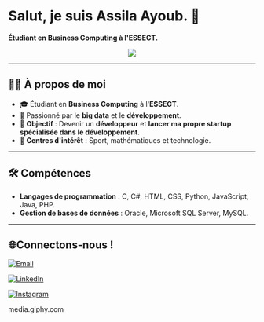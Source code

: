 # Salut, je suis Assila Ayoub. 👋  
**Étudiant en **Business Computing** à l'**ESSECT**.**
<p align="center">
  <a href="https://github.com/DenverCoder1/readme-typing-svg">
    <img src="https://readme-typing-svg.herokuapp.com?font=Time+New+Roman&color=cyan&size=25&center=true&vCenter=true&width=600&height=100&lines=Bienvenue!+Je+suis+Assila+Ayoub;Étudiant+en+Business+Computing;Futur+Développeur+Web+et+Mobile;Toujours+en+train+d'apprendre..❤">
</a>



---

## 🙋‍♂️ À propos de moi
- 🎓 Étudiant en **Business Computing** à l'**ESSECT**.
- 🧮 Passionné par le **big data** et le **développement**.
- 🎯 **Objectif** : Devenir un **développeur** et **lancer ma propre startup spécialisée dans le développement**.
- 🎨 **Centres d'intérêt** : Sport, mathématiques et technologie.

---

## 🛠 Compétences
- **Langages de programmation** : C, C#, HTML, CSS, Python, JavaScript, Java, PHP.
- **Gestion de bases de données** : Oracle, Microsoft SQL Server, MySQL.

 ---

## 🌐Connectons-nous !
 
[![Email](https://img.shields.io/badge/Email-D14836?style=for-the-badge&logo=gmail&logoColor=white)]([[assilaayoub16@gmail.com]](https://mail.google.com/mail/u/0/?hl=fr#inbox))

[![LinkedIn](https://img.shields.io/badge/LinkedIn-0A66C2?style=for-the-badge&logo=linkedin&logoColor=white)](linkedin.com/in/ayoub-assila-288389301)

[![Instagram](https://img.shields.io/badge/Instagram-E4405F?style=for-the-badge&logo=instagram&logoColor=white)](https://www.instagram.com/)

media.giphy.com
